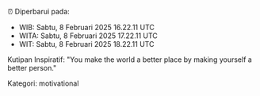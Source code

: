 ⏰ Diperbarui pada:
- WIB: Sabtu, 8 Februari 2025 16.22.11 UTC
- WITA: Sabtu, 8 Februari 2025 17.22.11 UTC
- WIT: Sabtu, 8 Februari 2025 18.22.11 UTC

Kutipan Inspiratif:
"You make the world a better place by making yourself a better person."


Kategori: motivational

